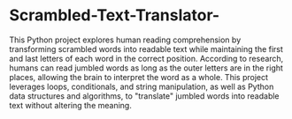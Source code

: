# Scrambled-Text-Translator-
This Python project explores human reading comprehension by transforming scrambled words into readable text while maintaining the first and last letters of each word in the correct position. According to research, humans can read jumbled words as long as the outer letters are in the right places, allowing the brain to interpret the word as a whole. 
This project leverages loops, conditionals, and string manipulation, as well as Python data structures and algorithms, to "translate" jumbled words into readable text without altering the meaning.
